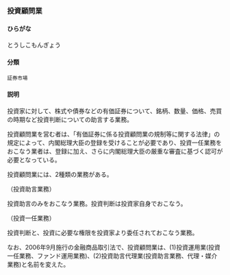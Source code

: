 <div style="display:none;">

## [あ行](securities-terms?id=あ行)
## [か行](securities-terms?id=か行)
## [さ行](securities-terms?id=さ行)
## [た行](securities-terms?id=た行)

</div>

### 投資顧問業

#### ひらがな

とうしこもんぎょう

#### 分類

`証券市場`

#### 説明

投資家に対して、株式や債券などの有価証券について、銘柄、数量、価格、売買の時期など投資判断についての助言する業務。
投資顧問業を営む者は、「有価証券に係る投資顧問業の規制等に関する法律」の規定によって、内閣総理大臣の登録を受けることが必要であり、投資一任業務をおこなう業者は、登録に加え、さらに内閣総理大臣の厳重な審査に基づく認可が必要となっている。
 
投資顧問業には、2種類の業務がある。
（投資助言業務）
投資助言のみをおこなう業務。投資判断は投資家自身でおこなう。
（投資一任業務）
投資判断と、投資に必要な権限を投資家より委任されておこなう業務。
 
なお、2006年9月施行の金融商品取引法で、投資顧問業は、(1)投資運用業(投資一任業務、ファンド運用業務)、(2)投資助言代理業(投資助言業務、代理・媒介業務)と名前を変えた。

<div style="display:none;">

## [な行](securities-terms?id=な行)
## [は行](securities-terms?id=は行)
## [ま行](securities-terms?id=ま行)
## [や行](securities-terms?id=や行)
## [ら行](securities-terms?id=ら行)
## [わ行](securities-terms?id=わ行)
## [英数字・記号](securities-terms?id=英数字・記号)

</div>

